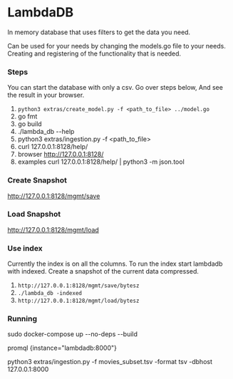 # LambdaDB
In memory database that uses filters to get the data you need.

Can be used for your needs by changing the models.go file to your needs.
Creating and registering of the functionality that is needed.


### Steps
You can start the database with only a csv.
Go over steps below, And see the result in your browser.
1. `python3 extras/create_model.py -f <path_to_file> ../model.go`
2. go fmt
3. go build
4. ./lambda_db --help
5. python3 extras/ingestion.py -f  <path_to_file>
6. curl 127.0.0.1:8128/help/
7. browser http://127.0.0.1:8128/
8. examples curl 127.0.0.1:8128/help/ | python3 -m json.tool

### Create Snapshot
http://127.0.0.1:8128/mgmt/save
 
### Load Snapshot
http://127.0.0.1:8128/mgmt/load
 
### Use index
Currently the index is on all the columns.
To run the index start lambdadb with indexed.
Create a snapshot of the current data compressed.
1. `http://127.0.0.1:8128/mgmt/save/bytesz`
2. `./lambda_db -indexed`
3. `http://127.0.0.1:8128/mgmt/load/bytesz`

### Running

sudo docker-compose up  --no-deps --build

promql {instance="lambdadb:8000"}

python3 extras/ingestion.py  -f movies_subset.tsv -format tsv -dbhost 127.0.0.1:8000
